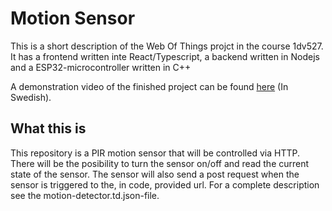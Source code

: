 
# Motion Sensor

This is a short description of the Web Of Things projct in the course 1dv527. It has a frontend written inte React/Typescript, a backend written in Nodejs and a ESP32-microcontroller written in C++

A demonstration video of the finished project can be found [here](https://www.youtube.com/watch?v=zTKPuNuywG0) (In Swedish).

## What this is
This repository is a PIR motion sensor that will be controlled via HTTP. There will be the posibility to turn the sensor on/off and read the current state of the sensor. The sensor will also send a post request when the sensor is triggered to the, in code, provided url. For a complete description see the motion-detector.td.json-file.

